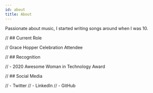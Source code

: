 ```yaml
---
id: about
title: About
---
```


Passionate about music, I started writing songs around when I was 10.

 

// ## Current Role

// Grace Hopper Celebration Attendee

// ## Recognition

// - 2020 Awesome Woman in Technology Award

// ## Social Media

// - Twitter
// - LinkedIn
// - GitHub
